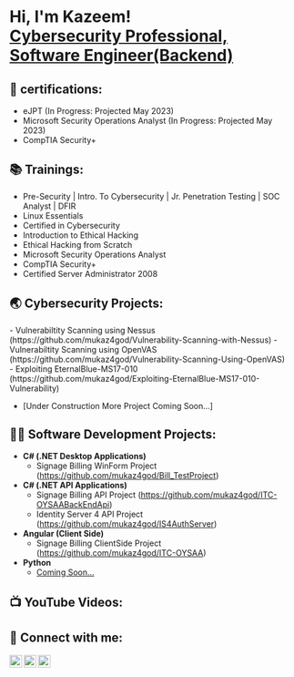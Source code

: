 <h1>Hi, I'm Kazeem! <br/>
<a href="https://www.linkedin.com/in/muyideen-kazeem-93060874/">Cybersecurity Professional, Software Engineer(Backend)</a>

<h2>🔖 certifications:</h2>
 
  - eJPT											(In Progress: Projected May 2023)
  - Microsoft Security Operations Analyst 							(In Progress: Projected May 2023)
  - CompTIA Security+ 

  <h2>📚 Trainings:</h2>
  
  - Pre-Security | Intro. To Cybersecurity | Jr. Penetration Testing | SOC Analyst | DFIR 
  - Linux Essentials	
  - Certified in Cybersecurity	
  - Introduction to Ethical Hacking	
  - Ethical Hacking from Scratch
  - Microsoft Security Operations Analyst
  - CompTIA Security+	
  - Certified Server Administrator 2008	



<h2>🌏 Cybersecurity Projects:</h2>
  - Vulnerabiltity Scanning using Nessus (https://github.com/mukaz4god/Vulnerability-Scanning-with-Nessus)
  - Vulnerabiltity Scanning using OpenVAS (https://github.com/mukaz4god/Vulnerability-Scanning-Using-OpenVAS)<br/>
  - Exploiting EternalBlue-MS17-010 (https://github.com/mukaz4god/Exploiting-EternalBlue-MS17-010-Vulnerability)

  - [Under Construction More Project Coming Soon...]

<h2>👨‍💻 Software Development Projects:</h2>

- <b>C# (.NET Desktop Applications)</b>
  - Signage Billing WinForm Project (https://github.com/mukaz4god/Bill_TestProject)<br/>
- <b>C# (.NET API Applications)</b>
  - Signage Billing  API Project (https://github.com/mukaz4god/ITC-OYSAABackEndApi)<br/>
  - Identity Server 4 API Project (https://github.com/mukaz4god/IS4AuthServer)<br/>
- <b>Angular (Client Side)</b>
  - Signage Billing ClientSide Project (https://github.com/mukaz4god/ITC-OYSAA)<br/>
- <b>Python</b>
  - [Coming Soon...](https://github.com/)

<h2>📺 YouTube Videos:</h2>

<h2> 🤳 Connect with me:</h2>

[<img align="left" alt="mukaz4god | YouTube" width="22px" src="https://cdn.jsdelivr.net/npm/simple-icons@v3/icons/youtube.svg" />][youtube]
[<img align="left" alt="mukaz4god | Twitter" width="22px" src="https://cdn.jsdelivr.net/npm/simple-icons@v3/icons/twitter.svg" />][twitter]
[<img align="left" alt="mukaz4god | LinkedIn" width="22px" src="https://cdn.jsdelivr.net/npm/simple-icons@v3/icons/linkedin.svg" />][linkedin]


[linkedin]: https://www.linkedin.com/in/muyideen-kazeem-93060874/
[youtube]: https://www.youtube.com/channel/UCWzCUr6RYnZ0rRvdmQoRHqw
[twitter]: https://twitter.com/qhastsolution
[Email]: mailto:muyideenkazeem2011@gmail.com

<!--
**mukaz4god/mukaz4god** is a ✨ _special_ ✨ repository because its `README.md` (this file) appears on your GitHub profile.

Here are some ideas to get you started:

- 🔭 I’m currently working on ...
- 🌱 I’m currently learning ...
- 👯 I’m looking to collaborate on ...
- 🤔 I’m looking for help with ...
- 💬 Ask me about ...
- 📫 How to reach me: ...
- 😄 Pronouns: ...
- ⚡ Fun fact: ...
-->

